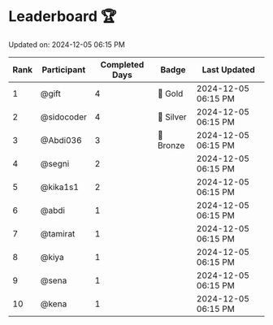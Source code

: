 # Leaderboard 🏆

Updated on: 2024-12-05 06:15 PM

| Rank | Participant       | Completed Days | Badge      | Last Updated         |
|------|-------------------|----------------|------------|----------------------|
| 1    | @gift             | 4              | 🏅 Gold     | 2024-12-05 06:15 PM |
| 2    | @sidocoder        | 4              | 🥈 Silver   | 2024-12-05 06:15 PM |
| 3    | @Abdi036          | 3              | 🥉 Bronze   | 2024-12-05 06:15 PM |
| 4    | @segni            | 2              |            | 2024-12-05 06:15 PM |
| 5    | @kika1s1          | 2              |            | 2024-12-05 06:15 PM |
| 6    | @abdi             | 1              |            | 2024-12-05 06:15 PM |
| 7    | @tamirat          | 1              |            | 2024-12-05 06:15 PM |
| 8    | @kiya             | 1              |            | 2024-12-05 06:15 PM |
| 9    | @sena             | 1              |            | 2024-12-05 06:15 PM |
| 10   | @kena             | 1              |            | 2024-12-05 06:15 PM |

